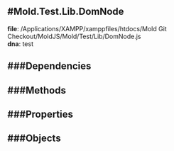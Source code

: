 
#Mold.Test.Lib.DomNode
---------------------------------------

__file__: /Applications/XAMPP/xamppfiles/htdocs/Mold Git Checkout/MoldJS/Mold/Test/Lib/DomNode.js  
__dna__: test  


	






###Dependencies
--------------




   
###Methods
--------------
 

 
  
###Properties
-------------


 

###Objects
------------



		
